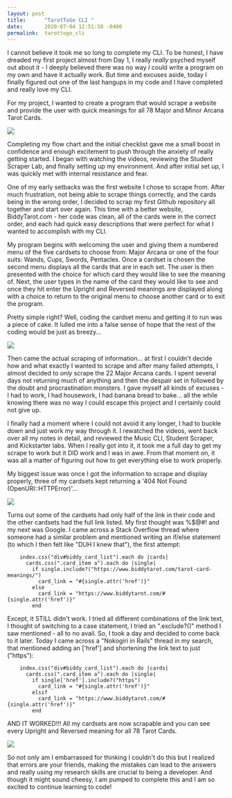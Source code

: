 ```yaml
---
layout: post
title:      "TarotToGo CLI "
date:       2020-07-04 12:51:38 -0400
permalink:  tarottogo_cli
---
```



I cannot believe it took me so long to complete my CLI. To be honest, I have dreaded my first project almost from Day 1, I really *really* psyched myself out about it - I deeply believed there was no way *I* could write a program on my own and have it actually work. But time and excuses aside, today I finally figured out one of the last hangups in my code and I have completed and really love my CLI. 

For my project, I wanted to create a program that would scrape a website and provide the user with quick meanings for all 78 Major and Minor Arcana Tarot Cards.

![](https://i.pinimg.com/originals/c4/a5/4d/c4a54dd762ed4bdf2a5c5fba0b338b53.gif)

Completing my flow chart and the initial checklist gave me a small boost in confidence and enough excitement to push through the anxiety of really getting started. I began with watching the videos, reviewing the Student Scraper Lab, and finally setting up my environment. And after initial set up, I was quickly met with internal resistance and fear. 

One of my early setbacks was the first website I chose to scrape from. After much frustration, not being able to scrape things correctly, and the cards being in the wrong order, I decided to scrap my first Github repository all together and start over again. This time with a better website, BiddyTarot.com - her code was clean, all of the cards were in the correct order, and each had quick easy descriptions that were perfect for what I wanted to accomplish with my CLI. 

My program begins with welcoming the user and giving them a numbered menu of the five cardsets to choose from: Major Arcana or one of the four suits: Wands, Cups, Swords, Pentacles. Once a cardset is chosen the second menu displays all the cards that are in each set. The user is then presented with the choice for which card they would like to see the meaning of. Next, the user types in the name of the card they would like to see and once they hit enter the Upright and Reversed meanings are displayed along with a choice to return to the original menu to choose another card or to exit the program. 

Pretty simple right? Well, coding the cardset menu and getting it to run was a piece of cake. It lulled me into a false sense of hope that the rest of the coding would be just as breezy...

![](https://media2.giphy.com/media/pWIak75z5nNWU/200.gif)

Then came the actual scraping of information... at first I couldn't decide how and what exactly I wanted to scrape and after many failed attempts, I almost decided to *only* scrape the 22 Major Arcana cards. I spent several days not returning much of anything and then the despair set in followed by the doubt and procrastination monsters. I gave myself all kinds of excuses - I had to work, I had housework, I had banana bread to bake... all the while knowing there was no way I could escape this project and I certainly could not give up.

I finally had a moment where I could not avoid it any longer, I had to buckle down and just work my way through it. I rewatched the videos, went back over all my notes in detail, and reviewed the Music CLI, Student Scraper, and Kickstarter labs. When I really got into it, it took me a full day to get my scrape to work but it DID work and I was in awe. From that moment on, it was all a matter of figuring out how to get everything else to work properly.

My biggest issue was once I got the information to scrape and display properly, three of my cardsets kept returning a '404 Not Found (OpenURI::HTTPError)'...

![](https://media.tenor.com/images/2a5b6d4e3a802aa4285e2584a5c4b48a/tenor.gif)

Turns out some of the cardsets had only half of the link in their code and the other cardsets had the full link listed. My first thought was %$@#! and my next was Google. I came across a Stack Overflow thread where someone had a similar problem and mentioned writing an if/else statement (to which I then felt like "DUH I knew that"), the first attempt:
```
    index.css("div#biddy_card_list").each do |cards|
      cards.css(".card_item a").each do |single| 
        if single.include?("https://www.biddytarot.com/tarot-card-meanings/") 
          card_link = "#{single.attr('href')}"
        else
          card_link = "https://www.biddytarot.com/#{single.attr('href')}"
        end   
```

Except, it STILL didn't work. I tried all different combinations of the link text, I thought of switching to a case statement, I tried an ".exclude?()" method I saw mentioned - all to no avail. So, I took a day and decided to come back to it later. Today I came across a "Nokogiri in Rails" thread in my search, that mentioned adding an ['href'] and shortening the link text to just ("https"):
```
    index.css("div#biddy_card_list").each do |cards|
      cards.css(".card_item a").each do |single| 
        if single['href'].include?("https")
          card_link = "#{single.attr('href')}"
        elsif
          card_link = "https://www.biddytarot.com/#{single.attr('href')}"
        end 
```
AND IT WORKED!!! All my cardsets are now scrapable and you can see every Upright and Reversed meaning for all 78 Tarot Cards.

![](https://i.pinimg.com/originals/db/c6/59/dbc6597b27b388e63bb782875fc7140c.gif)

So not only am I embarrassed for thinking I couldn't do this but I realized that errors are your friends, making the mistakes can lead to the answers and really using my research skills are crucial to being a developer. And though it might sound cheesy, I am pumped to complete this and I am so excited to continue learning to code!
